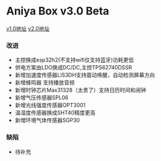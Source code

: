 # Aniya Box v3.0 Beta

[v1.0地址](https://github.com/freedom10086/EpdAniyaBox)
[v2.0地址](https://github.com/freedom10086/EpdAniyaBoxV2/tree/v2)

### 改进
- 主控换成esp32h2(不支持wifi仅支持蓝牙)功耗更低
- 供电方案由LDO换成DC/DC,主控TPS62740DSSR
- 新增加速度传感器LIS3DH支持震动唤醒，自动检测屏幕方向
- 新增蜂鸣器 支持播放音频
- 新增时钟芯片Max31328（太贵了）支持日历时间和闹钟
- 新增气压传感器SPL06
- 新增光线强度传感器OPT3001
- 温湿度传感器换成SHT40精度更高
- 新增环境气体传感器SGP30


### 缺陷
- 待补充